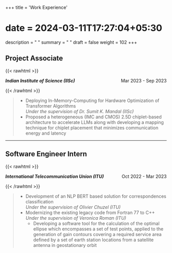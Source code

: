 +++
title = 'Work Experience'
# date = 2024-03-11T17:27:04+05:30
description = "  "
summary = "  "
draft = false
weight = 102
+++

## Project Associate
{{< rawhtml >}}
<p style="text-align:left;"> 
    <em><strong>Indian Institute of Science (IISc)</strong></em>
<span style="float:right;">
    Mar 2023 - Sep 2023
    </span>
</p>
{{< /rawhtml >}}

> * Deploying In-Memory-Computing for Hardware Optimization of Transformer Algorithms \
>    *Under the supervision of Dr. Sumit K. Mandal (IISc)*
> * Proposed a heterogeneous (IMC and CMOS) 2.5D chiplet-based architecture to accelerate LLMs along with developing a mapping technique for chiplet placement that minimizes communication energy and latency

***

## Software Engineer Intern
{{< rawhtml >}}
<p style="text-align:left;"> 
    <em><strong>International Telecommunication Union (ITU)</strong></em>
<span style="float:right;">
    Oct 2022 - Mar 2023
    </span>
</p>
{{< /rawhtml >}}

> * Development of an NLP BERT based solution for correspondences classification \
>    *Under the supervision of Olivier Chuzel (ITU)*
> * Modernizing the existing legacy code from Fortran 77 to C++ \
>   *Under the supervision of Veronica Roman (ITU)*
>   * Developing a software tool for the calculation of the optimal ellipse which encompasses a set of test points, applied to the generation of gain contours covering a required service area defined by a set of earth station locations from a satellite antenna in geostationary orbit